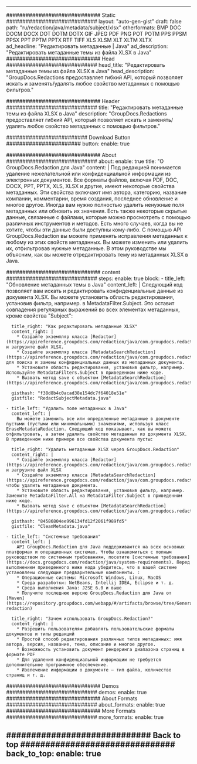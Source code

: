 
---
############################# Static ############################
layout: "auto-gen-gist" 
draft: false
path: "ru/redaction/java/metadata/subject/xlsx"
otherformats: BMP DOC DOCM DOCX DOT DOTM DOTX GIF JPEG PDF PNG POT POTM PPS PPSM PPSX PPT PPTM PPTX RTF TIFF XLS XLSM XLT XLTM XLTX  
ad_headline: "Редактировать метаданные | Java"
ad_description: "Редактировать метаданные темы из файла XLSX в Java"
############################# Head ############################
head_title: "Редактировать метаданные темы из файла XLSX в Java"
head_description: "GroupDocs.Redactions предоставляет гибкий API, который позволяет искать и заменять/удалять любое свойство метаданных с помощью фильтров."

############################# Header ############################
title: "Редактировать метаданные темы из файла XLSX в Java"
description: "GroupDocs.Redactions предоставляет гибкий API, который позволяет искать и заменять/удалять любое свойство метаданных с помощью фильтров."

######################### Download Button #######################
button:
    enable: true

############################# About ############################
about:
    enable: true
    title: "О GroupDocs.Redaction для Java"
    content: |
        Под редакцией понимается удаление нежелательной или конфиденциальной информации из электронных документов. Все форматы файлов, включая PDF, DOC, DOCX, PPT, PPTX, XLS, XLSX и другие, имеют некоторые свойства метаданных. Эти свойства включают имя автора, категорию, название компании, комментарии, время создания, последнее обновление и многое другое. Иногда вам нужно полностью удалить ненужные поля метаданных или обновить их значения. Есть также некоторые скрытые данные, связанные с файлами, которые можно просмотреть с помощью различных инструментов и методов. Есть много случаев, когда вы не хотите, чтобы эти данные были доступны кому-либо. С помощью API GroupDocs.Redaction вы можете применять исправления метаданных к любому из этих свойств метаданных. Вы можете изменить или удалить их, отфильтровав нужные метаданные. В этом руководстве мы объясним, как вы можете отредактировать тему из метаданных XLSX в Java.

############################# content ############################
steps:
    enable: true
    block:
    - title_left: "Обновление метаданных темы в Java"
      content_left: |
        Следующий код позволяет вам искать и редактировать конфиденциальные данные из документа XLSX. Вы можете установить область редактирования, установив фильтр, например. в MetadataFilter.Subject. Это оставит совпадения регулярных выражений во всех элементах метаданных, кроме свойства "Subject": 

      title_right: "Как редактировать метаданные XLSX"
      content_right: |
        * Создайте экземпляр класса [Redactor](https://apireference.groupdocs.com/redaction/java/com.groupdocs.redaction/Redactor) и загрузите файл XLSX.
        * Создайте экземпляр класса [MetadataSearchRedaction](https://apireference.groupdocs.com/redaction/java/com.groupdocs.redaction.redactions/MetadataSearchRedaction) для поиска и замены конфиденциальных данных из метаданных документа.
        * Установите область редактирования, установив фильтр, например. Используйте MetadataFilters.Subject в приведенном ниже коде.
        * Вызвать метод save с объектом [MetadataSearchRedaction](https://apireference.groupdocs.com/redaction/java/com.groupdocs.redaction.redactions/MetadataSearchRedaction) 

      gisthash: "f38d8b4c0acad38e154dc7f64018e51e"
      gistfile: "RedactSubjectMetadata.java"
      
    - title_left: "Удалить поле метаданных в Java"
      content_left: |
        Вы можете заменить все или определенные метаданные в документе пустыми (пустыми или минимальными) значениями, используя класс EraseMetadataRedaction. Следующий код показывает, как вы можете отфильтровать, а затем удалить свойство метаданных из документа XLSX. В приведенном ниже примере все свойства документа пусты: 
        
      title_right: "Удалить метаданные XLSX через GroupDocs.Redaction"
      content_right: |
        * Создайте экземпляр класса [Redactor](https://apireference.groupdocs.com/redaction/java/com.groupdocs.redaction/Redactor) и загрузите файл XLSX
        * Создайте экземпляр класса [MetadataSearchRedaction](https://apireference.groupdocs.com/redaction/java/com.groupdocs.redaction.redactions/MetadataSearchRedaction), чтобы удалить метаданные документа.
        * Установите область редактирования, установив фильтр, например. Замените MetadataFilter.All на MetadataFilter.Subject в приведенном ниже коде.
        * Вызвать метод save с объектом [MetadataSearchRedaction](https://apireference.groupdocs.com/redaction/java/com.groupdocs.redaction.redactions/MetadataSearchRedaction) 
        
      gisthash: "84586804ee996134fd12f2061f989fd5"
      gistfile: "CleanMetadata.java"

    - title_left: "Системные требования"
      content_left: |
        API GroupDocs.Redaction для Java поддерживаются на всех основных платформах и операционных системах. Чтобы ознакомиться с полным руководством по системным требованиям, посетите [системные требования](https://docs.groupdocs.com/redaction/java/system-requirements). Перед выполнением приведенного ниже кода убедитесь, что в вашей системе установлены следующие предварительные компоненты. :
        * Операционные системы: Microsoft Windows, Linux, MacOS
        * Среда разработки: NetBeans, Intellij IDEA, Eclipse и т. д.
        * Среда выполнения Java: J2SE 6.0 и выше
        * Получите последнюю версию GroupDocs.Redaction для Java от [Maven](https://repository.groupdocs.com/webapp/#/artifacts/browse/tree/General/repo/com/groupdocs/groupdocs-redaction)
        
      title_right: "Зачем использовать GroupDocs.Redaction?"
      content_right: |
        * Разрешить пользователям добавлять пользовательские форматы документов и типы редакций
        * Простой способ редактирования различных типов метаданных: имя автора, версия, название, тема, описание и многое другое.
        * Возможность установить документ рендеринга диапазона страниц в формате PDF
        * Для удаления конфиденциальной информации не требуется дополнительное программное обеспечение.
        * Извлечение информации о документе — тип файла, количество страниц и т. д.
        

############################# Demos ############################
demos:
    enable: true
############################# About Formats ############################
about_formats:
    enable: true
############################# More Formats ############################
more_formats:
    enable: true

############################# Back to top ###############################
back_to_top:
    enable: true
---